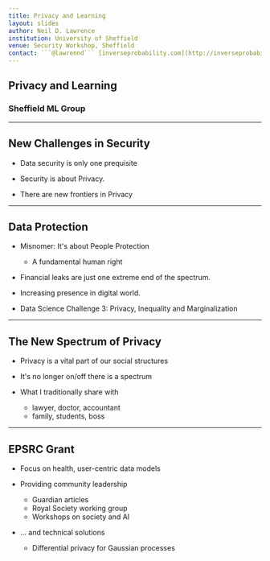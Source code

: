```yaml
---
title: Privacy and Learning
layout: slides
author: Neil D. Lawrence
institution: University of Sheffield
venue: Security Workshop, Sheffield
contact: ```@lawrennd``` [inverseprobability.com](http://inverseprobability.com)
---
```


## Privacy and Learning
### Sheffield ML Group

---

## New Challenges in Security

* Data security is only one prequisite

* Security is about Privacy.

* There are new frontiers in Privacy

---

## Data Protection

* Misnomer: It's about People Protection

  * A fundamental human right

* Financial leaks are just one extreme end of the spectrum. 

* Increasing presence in digital world.

* Data Science Challenge 3: Privacy, Inequality and Marginalization

---

## The New Spectrum of Privacy

* Privacy is a vital part of our social structures

* It's no longer on/off there is a spectrum

* What I traditionally share with 
  * lawyer, doctor, accountant
  * family, students, boss

---

## EPSRC Grant

* Focus on health, user-centric data models

* Providing community leadership 
  * Guardian articles
  * Royal Society working group
  * Workshops on society and AI

* ... and technical solutions
  * Differential privacy for Gaussian processes
